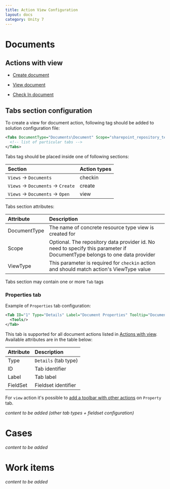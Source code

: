 ```yaml
---
title: Action View Configuration
layout: docs
category: Unity 7
---
```

# Documents

## Actions with view

- [Create document](../actions/create-document.md)

- [View document](../actions/view-document.md)

- [Check In document](../actions/checkin-document.md)

## Tabs section configuration

To create a view for document action, following tag should be added to solution configuration file:

```xml
<Tabs DocumentType="Documents\Document" Scope="sharepoint_repository_testteamsite" EnableSaveButton="true" EnableCloseButton="true">
  <!-- list of particular tabs -->
</Tabs>
```

Tabs tag should be placed inside one of following sections:

| Section                            | Action types |
|:-----------------------------------|:-------------|
| `Views` -> `Documents`             | checkin      |
| `Views` -> `Documents` -> `Create` | create       |
| `Views` -> `Documents` -> `Open`   | view         |

Tabs section attributes:

| Attribute    | Description |
|:-------------|:------------|
| DocumentType | The name of concrete resource type view is created for |
| Scope        | Optional. The repository data provider id. No need to specify this parameter if DocumentType belongs to one data provider |
| ViewType     | This parameter is required for `checkin` action and should match action's ViewType value |

Tabs section may contain one or more `Tab` tags
 
### Properties tab

Example of `Properties` tab configuration:

```xml
<Tab ID="1" Type="Details" Label="Document Properties" Tooltip="Document Properties" FieldSet="Document_Create_testteamsite">
  <Tools/>
</Tab>
```

This tab is supported for all document actions listed in [Actions with view](#actions-with-view). Available attributes are in the table below:

| Attribute | Description         |
|:----------|:--------------------|
| Type      | `Details` (tab type)|
| ID        | Tab identifier      |
| Label     | Tab label           |
| FieldSet  | Fieldset identifier |

For `view` action it's possible to [add a toolbar with other actions](./views-tag.md) on `Property` tab. 

*content to be added (other tab types + fieldset configuration)*

# Cases

*content to be added*

# Work items

*content to be added*
